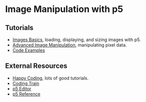 # Image Manipulation with p5 

## Tutorials 
- [Images Basics](basics.md), loading, displaying, and sizing images with p5.
- [Advanced Image Manipulation](advanced.md), manipulating pixel data.
- [Code Examples](https://github.com/awdriggs/codedImages)

## External Resources
- [Happy Coding](https://happycoding.io/tutorials/p5js/), lots of good tutorials. 
- [Coding Train](https://thecodingtrain.com/)
- [p5 Editor](https://editor.p5js.org/)
- [p5 Reference](https://p5js.org/reference/)

